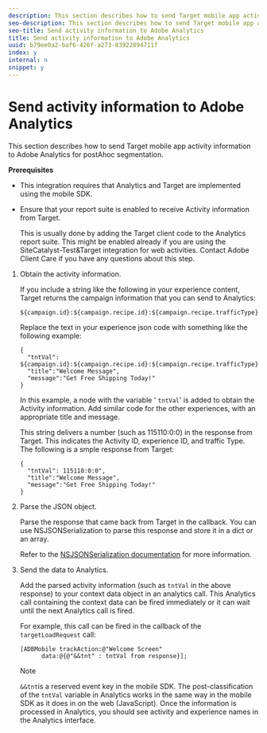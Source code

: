 ```yaml
---
description: This section describes how to send Target mobile app activity information to Adobe Analytics for postAhoc segmentation.
seo-description: This section describes how to send Target mobile app activity information to Adobe Analytics for postAhoc segmentation.
seo-title: Send activity information to Adobe Analytics
title: Send activity information to Adobe Analytics
uuid: b79ee0a2-baf6-426f-a273-83922894711f
index: y
internal: n
snippet: y
---
```


# Send activity information to Adobe Analytics

This section describes how to send Target mobile app activity information to Adobe Analytics for postAhoc segmentation.

**Prerequisites**

* This integration requires that Analytics and Target are implemented using the mobile SDK. 
* Ensure that your report suite is enabled to receive Activity information from Target.

  This is usually done by adding the Target client code to the Analytics report suite. This might be enabled already if you are using the SiteCatalyst-Test&Target integration for web activities. Contact Adobe Client Care if you have any questions about this step.

1. Obtain the activity information.

   If you include a string like the following in your experience content, Target returns the campaign information that you can send to Analytics:

   ```
   ${campaign.id}:${campaign.recipe.id}:${campaign.recipe.trafficType}
   ```

   Replace the text in your experience json code with something like the following example:

   ```
   { 
     "tntVal": ${campaign.id}:${campaign.recipe.id}:${campaign.recipe.trafficType}", 
     "title":"Welcome Message", 
     "message":"Get Free Shipping Today!" 
   }
   ```

   In this example, a node with the variable ' `tntVal`' is added to obtain the Activity information. Add similar code for the other experiences, with an appropriate title and message.

   This string delivers a number (such as 115110:0:0) in the response from Target. This indicates the Activity ID, experience ID, and traffic Type. The following is a smple response from Target:

   ```
   { 
     "tntVal": 115110:0:0", 
     "title":"Welcome Message", 
     "message":"Get Free Shipping Today!" 
   }
   ```

1. Parse the JSON object.

   Parse the response that came back from Target in the callback. You can use NSJSONSerialization to parse this response and store it in a dict or an array.

   Refer to the [NSJSONSerialization documentation](https://developer.apple.com/library/ios/documentation/Foundation/Reference/NSJSONSerialization_Class/#//apple_ref/occ/clm/NSJSONSerialization/JSONObjectWithData:options:error) for more information. 
1. Send the data to Analytics.

   Add the parsed activity information (such as `tntVal` in the above response) to your context data object in an analytics call. This Analytics call containing the context data can be fired immediately or it can wait until the next Analytics call is fired.

   For example, this call can be fired in the callback of the `targetLoadRequest` call:

   ```
   [ADBMobile trackAction:@"Welcome Screen"  
         data:@{@"&&tnt" : tntVal from response}];
   ```

   >[!NOTE]
   >
   >`&&tnt`is a reserved event key in the mobile SDK. The post-classification of the `tntVal` variable in Analytics works in the same way in the mobile SDK as it does in on the web (JavaScript). Once the information is processed in Analytics, you should see activity and experience names in the Analytics interface.

